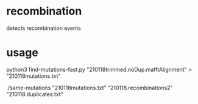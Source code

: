 # recombination
detects recombination events
# usage
python3 find-mutations-fast.py "210118trimmed.noDup.mafftAlignment" > "210118mutations.txt"

./same-mutations "210118mutations.txt" "210118.recombinations2" "210118.duplicates.txt"
